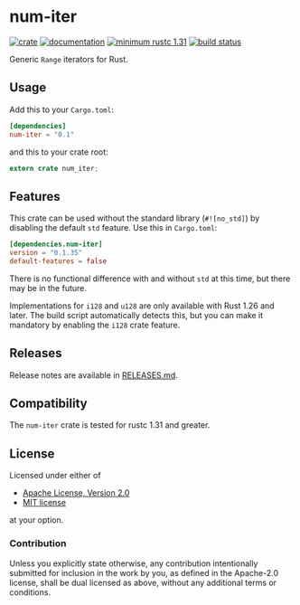 # num-iter

[![crate](https://img.shields.io/crates/v/num-iter.svg)](https://crates.io/crates/num-iter)
[![documentation](https://docs.rs/num-iter/badge.svg)](https://docs.rs/num-iter)
[![minimum rustc 1.31](https://img.shields.io/badge/rustc-1.31+-red.svg)](https://rust-lang.github.io/rfcs/2495-min-rust-version.html)
[![build status](https://github.com/rust-num/num-iter/workflows/master/badge.svg)](https://github.com/rust-num/num-iter/actions)

Generic `Range` iterators for Rust.

## Usage

Add this to your `Cargo.toml`:

```toml
[dependencies]
num-iter = "0.1"
```

and this to your crate root:

```rust
extern crate num_iter;
```

## Features

This crate can be used without the standard library (`#![no_std]`) by disabling
the default `std` feature.  Use this in `Cargo.toml`:

```toml
[dependencies.num-iter]
version = "0.1.35"
default-features = false
```

There is no functional difference with and without `std` at this time, but
there may be in the future.

Implementations for `i128` and `u128` are only available with Rust 1.26 and
later.  The build script automatically detects this, but you can make it
mandatory by enabling the `i128` crate feature.

## Releases

Release notes are available in [RELEASES.md](RELEASES.md).

## Compatibility

The `num-iter` crate is tested for rustc 1.31 and greater.

## License

Licensed under either of

 * [Apache License, Version 2.0](http://www.apache.org/licenses/LICENSE-2.0)
 * [MIT license](http://opensource.org/licenses/MIT)

at your option.

### Contribution

Unless you explicitly state otherwise, any contribution intentionally submitted
for inclusion in the work by you, as defined in the Apache-2.0 license, shall be
dual licensed as above, without any additional terms or conditions.
